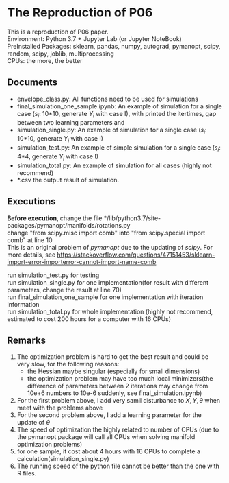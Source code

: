 # The Reproduction of P06

This is a reproduction of P06 paper.<br>
Environment: Python 3.7 + Jupyter Lab (or Jupyter NoteBook)<br>
PreInstalled Packages: sklearn, pandas, numpy, autograd, pymanopt, scipy, random, scipy, joblib, multiprocessing<br>
CPUs: the more, the better<br>

## Documents

* envelope_class.py: All functions need to be used for simulations
* final_simulation_one_sample.ipynb: An example of simulation for a single case ($s_i$: 10\*10, generate $Y_i$ with case I), with printed the itertimes, gap between two learning parameters and 
* simulation_single.py: An example of simulation for a single case ($s_i$: 10\*10, generate $Y_i$ with case I)
* simulation_test.py: An example of simple simulation for a single case ($s_i$: 4\*4, generate $Y_i$ with case I)
* simulation_total.py: An example of simulation for all cases (highly not recommend)
* \*.csv the output result of simulation.

## Executions

**Before execution**, change the file \*/lib/python3.7/site-packages/pymanopt/manifolds/rotations.py<br>
change "from scipy.misc import comb" into "from scipy.special import comb" at line 10<br>
This is an original problem of *pymanopt* due to the updating of *scipy*. For more details, see https://stackoverflow.com/questions/47151453/sklearn-import-error-importerror-cannot-import-name-comb

run simulation_test.py for testing<br>
run simulation_single.py for one implementation(for result with different parameters, change the result at line 70)<br>
run final_simulation_one_sample for one implementation with iteration information<br>
run simulation_total.py for whole implementation (highly not recommend, estimated to cost 200 hours for a computer with 16 CPUs)<br>

## Remarks

1. The optimization problem is hard to get the best result and could be very slow, for the following reasons:
    * the Hessian maybe singular (especially for small dimensions)
    * the optimization problem may have too much local minimizers(the difference of parameters between 2 iterations may change from 10e+6 numbers to 10e-6 suddenly, see final_simulation.ipynb)
2. For the first problem above, I add very samll disturbance to $X,Y,\theta$ when meet with the problems above
3. For the second problem above, I add a learning parameter for the update of $\theta$
4. The speed of optimization the highly related to number of CPUs (due to the pymanopt package will call all CPUs when solving manifold optimization problems)
5. for one sample, it cost about 4 hours with 16 CPUs to complete a calculation(simulation_single.py)
6. The running speed of the python file cannot be better than the one with R files.